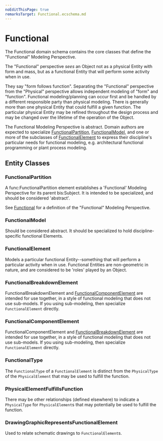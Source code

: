 ```yaml
---
noEditThisPage: true
remarksTarget: Functional.ecschema.md
---
```


# Functional

The Functional domain schema contains the core classes that define the "Functional" Modeling Perspective.

The "Functional" perspective *sees* an Object not as a physical Entity with form and mass, but as a functional Entity that will perform some activity when in use.

They say "form follows function". Separating the "Functional" perspective from the "Physical" perspective allows independent modeling of "form" and "function". Functional modeling/planning can occur first and be handled by a different responsible party than physical modeling. There is generally more than one physical Entity that could fulfill a given function. The particular physical Entity may be refined throughout the design process and may be changed over the lifetime of the operation of the Object.

The Functional Modeling Perspective is abstract. Domain authors are expected to specialize [FunctionalPartition](#functionalpartition), [FunctionalModel](#functionalmodel), and one or more of the subclasses of [FunctionalElement](#functionalelement) to express their discipline's particular needs for functional modeling, e.g. architectural functional programming or plant process modeling.

## Entity Classes

### FunctionalPartition

A func:FunctionalPartition element establishes a 'Functional' Modeling Perspective for its parent bis:Subject. It is intended to be specialized, and should be considered 'abstract'.

See [Functional](#functional) for a definition of the "Functional" Modeling Perspective.

### FunctionalModel

Should be considered abstract. It should be specialized to hold discipline-specific functional Elements.

### FunctionalElement

Models a particular functional Entity--something that will perform a particular activity when in use. Functional Entities are non-geometric in nature, and are considered to be 'roles' played by an Object.

### FunctionalBreakdownElement
FunctionalBreakdownElement and [FunctionalComponentElement](#functionalcomponentelement) are intended for use together, in a style of functional modeling that does not use sub-models. If you using sub-modeling, then specialize `FunctionalElement` directly.

### FunctionalComponentElement
FunctionalComponentElement and [FunctionalBreakdownElement](#functionalbreakdownelement) are intended for use together, in a style of functional modeling that does not use sub-models. If you using sub-modeling, then specialize `FunctionalElement` directly.

### FunctionalType

The `FunctionalType` of a `FunctionalElement` is distinct from the `PhysicalType` of the `PhysicalElement` that may be used to fulfill the function.

### PhysicalElementFulfillsFunction

There may be other relationships (defined elsewhere) to indicate a `PhysicalType` for `PhysicalElement`s that may potentially be used to fulfill the function.

### DrawingGraphicRepresentsFunctionalElement

Used to relate schematic drawings to `FunctionalElement`s.
